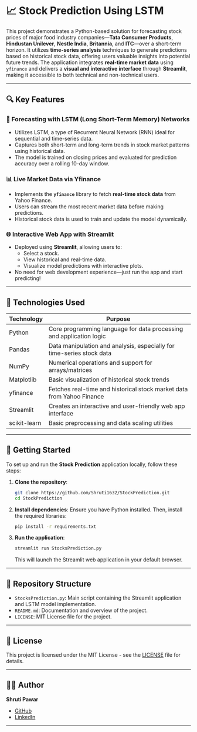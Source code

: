 # 📈 Stock Prediction Using LSTM

This project demonstrates a Python-based solution for forecasting stock prices of major food industry companies—**Tata Consumer Products**, **Hindustan Unilever**, **Nestle India**, **Britannia**, and **ITC**—over a short-term horizon. It utilizes **time-series analysis** techniques to generate predictions based on historical stock data, offering users valuable insights into potential future trends. The application integrates **real-time market data** using `yfinance` and delivers a **visual and interactive interface** through **Streamlit**, making it accessible to both technical and non-technical users.

---

## 🔍 Key Features

### 🧠 Forecasting with LSTM (Long Short-Term Memory) Networks
- Utilizes LSTM, a type of Recurrent Neural Network (RNN) ideal for sequential and time-series data.
- Captures both short-term and long-term trends in stock market patterns using historical data.
- The model is trained on closing prices and evaluated for prediction accuracy over a rolling 10-day window.

### 📊 Live Market Data via Yfinance
- Implements the **`yfinance`** library to fetch **real-time stock data** from Yahoo Finance.
- Users can stream the most recent market data before making predictions.
- Historical stock data is used to train and update the model dynamically.

### 🌐 Interactive Web App with Streamlit
- Deployed using **Streamlit**, allowing users to:
  - Select a stock.
  - View historical and real-time data.
  - Visualize model predictions with interactive plots.
- No need for web development experience—just run the app and start predicting!

---

## 🧰 Technologies Used

| Technology     | Purpose                                                                 |
|----------------|-------------------------------------------------------------------------|
| Python         | Core programming language for data processing and application logic     |
| Pandas         | Data manipulation and analysis, especially for time-series stock data   |
| NumPy          | Numerical operations and support for arrays/matrices                    |
| Matplotlib     | Basic visualization of historical stock trends                          |
| yfinance       | Fetches real-time and historical stock market data from Yahoo Finance   |
| Streamlit      | Creates an interactive and user-friendly web app interface              |
| scikit-learn   | Basic preprocessing and data scaling utilities                          |

---

## 🚀 Getting Started

To set up and run the **Stock Prediction** application locally, follow these steps:

1. **Clone the repository**:
   ```bash
   git clone https://github.com/Shruti1632/StockPrediction.git
   cd StockPrediction
   ```

2. **Install dependencies**:
   Ensure you have Python installed. Then, install the required libraries:
   ```bash
   pip install -r requirements.txt
   ```

3. **Run the application**:
   ```bash
   streamlit run StocksPrediction.py
   ```

   This will launch the Streamlit web application in your default browser.

---

## 📁 Repository Structure

- `StocksPrediction.py`: Main script containing the Streamlit application and LSTM model implementation.
- `README.md`: Documentation and overview of the project.
- `LICENSE`: MIT License file for the project.

---

## 📄 License

This project is licensed under the MIT License - see the [LICENSE](LICENSE) file for details.

---

## 🙋‍♀️ Author

**Shruti Pawar**

- [GitHub](https://github.com/Shruti1632)
- [LinkedIn](https://www.linkedin.com/in/shruti-pawar-0a9031235/)

---
